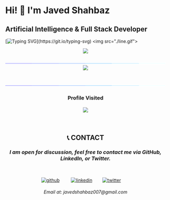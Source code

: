 # Hi! 👋  I'm Javed Shahbaz

## Artificial Intelligence & Full Stack Developer

[![Typing SVG](https://readme-typing-svg.demolab.com/?lines=An+Artificial+Intellegence+Expert.;+A+Full+Stack+Developer.;+Haveing+developement+experience;+of+02+year+in+AI.;)](https://git.io/typing-svg)
<img src="./line.gif">

<div align="center"> 
<img src=https://github-readme-stats.vercel.app/api?username=Javed-Shahbaz&show_icons=true&count_private=true" width='500' /><br><br>
<img src="./line.gif">
<img src="https://streak-stats.demolab.com/?user=Javed-Shahbaz" width='500'/> 
</div><br><br>
<img src="./line.gif">

<h3 align="center"> 
  Profile Visited <br><br>
  <img src="https://profile-counter.glitch.me/Javed-Shahbaz/count.svg" />
</h3><br>             
                                                                      
<h2 align="center">📞 CONTACT</h2>
                  
<h3 align="center"><i>I am open for discussion, feel free to contact me via GitHub, LinkedIn, or Twitter.</i></h3><br><br>
<div align="center">
<a href='https://github.com/Javed-Shahbaz'><img src='https://cdn.jsdelivr.net/npm/simple-icons@3.0.1/icons/github.svg' alt='github' height='50'></a> &emsp;&emsp;
<a href='https://www.linkedin.com/in/javedshahbaz/'><img src='https://cdn.jsdelivr.net/npm/simple-icons@3.0.1/icons/linkedin.svg' alt='linkedin' height='50'></a>&emsp;&emsp;
<a href='https://twitter.com/javedshahbaz'><img src='https://cdn.jsdelivr.net/npm/simple-icons@3.0.1/icons/twitter.svg' alt='twitter' height='50'></a>&emsp;&emsp;
 <br><h6>Email at: javedshahbaz007@gmail.com</h6>
</div>
